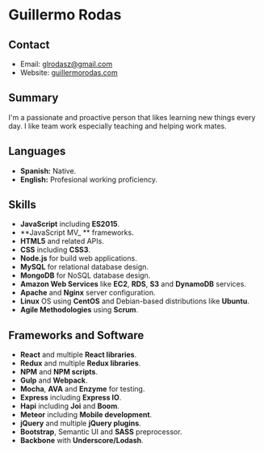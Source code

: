 # Guillermo Rodas

## Contact
* Email: [glrodasz@gmail.com](mailto:glrodasz@gmail.com)
* Website: [guillermorodas.com](guillermorodas.com)

## Summary
I'm a passionate and proactive person that likes learning new things every day. I like team work especially teaching and helping work mates.

## Languages
* **Spanish:** Native.
* **English:** Profesional working proficiency.

## Skills
* **JavaScript** including **ES2015**.
* **JavaScript MV_ ** frameworks.
* **HTML5** and related APIs.
* **CSS** including **CSS3**.
* **Node.js** for build web applications.
* **MySQL** for relational database design.
* **MongoDB** for NoSQL database design.
* **Amazon Web Services** like **EC2**, **RDS**, **S3** and **DynamoDB** services.
* **Apache** and **Nginx** server configuration.
* **Linux** OS using **CentOS** and Debian-based distributions like **Ubuntu**.
* **Agile Methodologies** using **Scrum**.

## Frameworks and Software

* **React** and multiple **React libraries**.
* **Redux** and multiple **Redux libraries**.
* **NPM** and **NPM scripts**.
* **Gulp** and **Webpack**.
* **Mocha**, **AVA** and **Enzyme** for testing.
* **Express** including **Express IO**.
* **Hapi** including **Joi** and **Boom**.
* **Meteor** including **Mobile development**.
* **jQuery** and multiple **jQuery plugins**.
* **Bootstrap**, Semantic UI and **SASS** preprocessor.
* **Backbone** with **Underscore/Lodash**.
